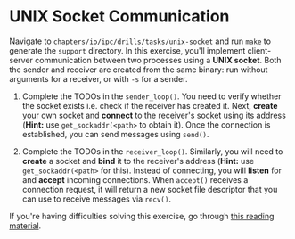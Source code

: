 # UNIX Socket Communication

Navigate to `chapters/io/ipc/drills/tasks/unix-socket` and run `make` to generate the `support` directory.
In this exercise, you'll implement client-server communication between two processes using a **UNIX socket**.
Both the sender and receiver are created from the same binary: run without arguments for a receiver, or with `-s` for a sender.

1. Complete the TODOs in the `sender_loop()`.
   You need to verify whether the socket exists i.e. check if the receiver has created it.
   Next, **create** your own socket and **connect** to the receiver's socket using its address (**Hint:** use `get_sockaddr(<path>` to obtain it).
   Once the connection is established, you can send messages using `send()`.

1. Complete the TODOs in the `receiver_loop()`.
   Similarly, you will need to **create** a socket and **bind** it to the receiver's address (**Hint:** use `get_sockaddr(<path>` for this).
   Instead of connecting, you will **listen** for and **accept** incoming connections.
   When `accept()` receives a connection request, it will return a new socket file descriptor that you can use to receive messages via `recv()`.

If you're having difficulties solving this exercise, go through [this reading material](../../../reading/unix-sockets.md).
